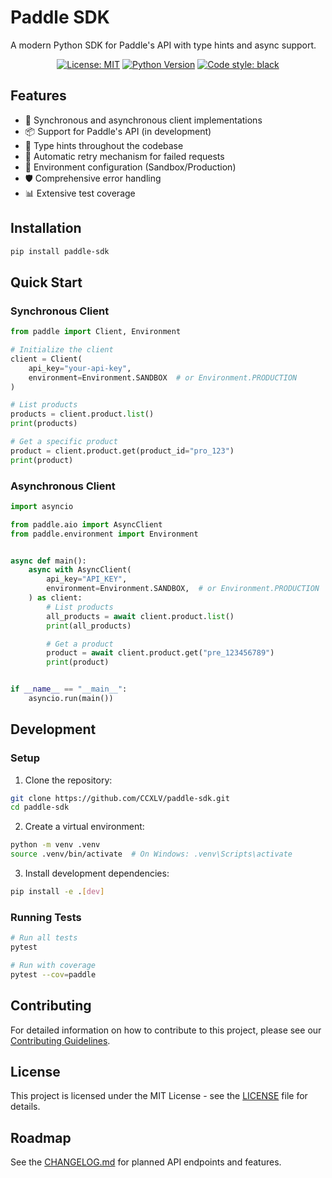 # Paddle SDK

A modern Python SDK for Paddle's API with type hints and async support.

<p align="center">
  <a href="https://opensource.org/licenses/MIT"><img src="https://img.shields.io/badge/License-MIT-yellow.svg" alt="License: MIT"></a>
  <a href="https://www.python.org/downloads/"><img src="https://img.shields.io/badge/python-3.8%2B-blue" alt="Python Version"></a>
  <a href="https://github.com/psf/black"><img src="https://img.shields.io/badge/code%20style-black-000000.svg" alt="Code style: black"></a>
</p>

## Features

- 🚀 Synchronous and asynchronous client implementations
- 📦 Support for Paddle's API (in development)
- 🧩 Type hints throughout the codebase
- 🔄 Automatic retry mechanism for failed requests
- 🔧 Environment configuration (Sandbox/Production)
- 🛡️ Comprehensive error handling
- 📊 Extensive test coverage

## Installation

```bash
pip install paddle-sdk
```

## Quick Start

### Synchronous Client

```python
from paddle import Client, Environment

# Initialize the client
client = Client(
    api_key="your-api-key",
    environment=Environment.SANDBOX  # or Environment.PRODUCTION
)

# List products
products = client.product.list()
print(products)

# Get a specific product
product = client.product.get(product_id="pro_123")
print(product)
```

### Asynchronous Client

```python
import asyncio

from paddle.aio import AsyncClient
from paddle.environment import Environment


async def main():
    async with AsyncClient(
        api_key="API_KEY",
        environment=Environment.SANDBOX,  # or Environment.PRODUCTION
    ) as client:
        # List products
        all_products = await client.product.list()
        print(all_products)

        # Get a product
        product = await client.product.get("pre_123456789")
        print(product)


if __name__ == "__main__":
    asyncio.run(main())
```

## Development

### Setup

1. Clone the repository:

```bash
git clone https://github.com/CCXLV/paddle-sdk.git
cd paddle-sdk
```

2. Create a virtual environment:

```bash
python -m venv .venv
source .venv/bin/activate  # On Windows: .venv\Scripts\activate
```

3. Install development dependencies:

```bash
pip install -e .[dev]
```

### Running Tests

```bash
# Run all tests
pytest

# Run with coverage
pytest --cov=paddle
```

## Contributing

For detailed information on how to contribute to this project, please see our [Contributing Guidelines](CONTRIBUTING.md).

## License

This project is licensed under the MIT License - see the [LICENSE](LICENSE) file for details.

## Roadmap

See the [CHANGELOG.md](CHANGELOG.md) for planned API endpoints and features.
